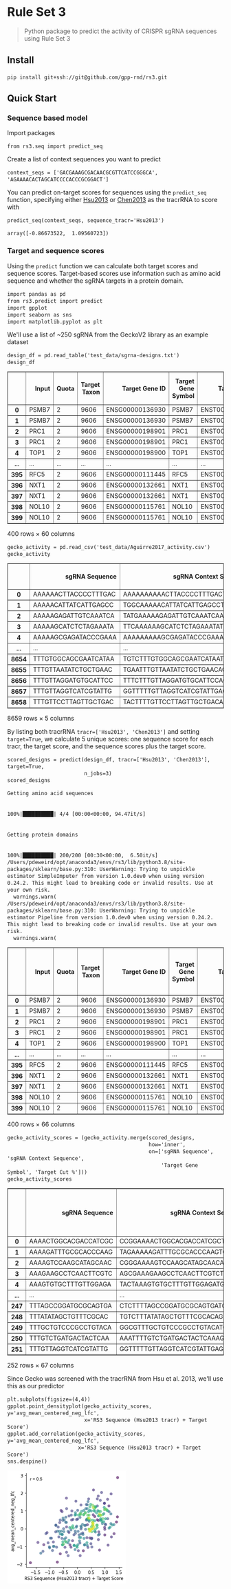 # Rule Set 3
> Python package to predict the activity of CRISPR sgRNA sequences using Rule Set 3


## Install

`pip install git+ssh://git@github.com/gpp-rnd/rs3.git`

## Quick Start

### Sequence based model

Import packages

```
from rs3.seq import predict_seq
```

Create a list of context sequences you want to predict

```
context_seqs = ['GACGAAAGCGACAACGCGTTCATCCGGGCA', 'AGAAAACACTAGCATCCCCACCCGCGGACT']
```

You can predict on-target scores for sequences using the `predict_seq` function, specifying either
[Hsu2013](https://www.nature.com/articles/nbt.2647) or
[Chen2013](https://www.sciencedirect.com/science/article/pii/S0092867413015316?via%3Dihub)
as the tracrRNA to score with

```
predict_seq(context_seqs, sequence_tracr='Hsu2013')
```




    array([-0.86673522,  1.09560723])



### Target and sequence scores

Using the `predict` function we can calculate both target scores and sequence scores. Target-based scores use
information such as amino acid sequence and whether the sgRNA targets in a protein domain.

```
import pandas as pd
from rs3.predict import predict
import gpplot
import seaborn as sns
import matplotlib.pyplot as plt
```

We'll use a list of ~250 sgRNA from the GeckoV2 library as an example dataset

```
design_df = pd.read_table('test_data/sgrna-designs.txt')
design_df
```




<div>
<style scoped>
    .dataframe tbody tr th:only-of-type {
        vertical-align: middle;
    }

    .dataframe tbody tr th {
        vertical-align: top;
    }

    .dataframe thead th {
        text-align: right;
    }
</style>
<table border="1" class="dataframe">
  <thead>
    <tr style="text-align: right;">
      <th></th>
      <th>Input</th>
      <th>Quota</th>
      <th>Target Taxon</th>
      <th>Target Gene ID</th>
      <th>Target Gene Symbol</th>
      <th>Target Transcript</th>
      <th>Target Reference Coords</th>
      <th>Target Alias</th>
      <th>CRISPR Mechanism</th>
      <th>Target Domain</th>
      <th>...</th>
      <th>On-Target Rank Weight</th>
      <th>Off-Target Rank Weight</th>
      <th>Combined Rank</th>
      <th>Preselected As</th>
      <th>Matching Active Arrayed Oligos</th>
      <th>Matching Arrayed Constructs</th>
      <th>Pools Containing Matching Construct</th>
      <th>Pick Order</th>
      <th>Picking Round</th>
      <th>Picking Notes</th>
    </tr>
  </thead>
  <tbody>
    <tr>
      <th>0</th>
      <td>PSMB7</td>
      <td>2</td>
      <td>9606</td>
      <td>ENSG00000136930</td>
      <td>PSMB7</td>
      <td>ENST00000259457.8</td>
      <td>NaN</td>
      <td>NaN</td>
      <td>CRISPRko</td>
      <td>CDS</td>
      <td>...</td>
      <td>1.0</td>
      <td>1.0</td>
      <td>7</td>
      <td>GCAGATACAAGAGCAACTGA</td>
      <td>NaN</td>
      <td>BRDN0004619103</td>
      <td>NaN</td>
      <td>1</td>
      <td>0</td>
      <td>Preselected</td>
    </tr>
    <tr>
      <th>1</th>
      <td>PSMB7</td>
      <td>2</td>
      <td>9606</td>
      <td>ENSG00000136930</td>
      <td>PSMB7</td>
      <td>ENST00000259457.8</td>
      <td>NaN</td>
      <td>NaN</td>
      <td>CRISPRko</td>
      <td>CDS</td>
      <td>...</td>
      <td>1.0</td>
      <td>1.0</td>
      <td>48</td>
      <td>AAAACTGGCACGACCATCGC</td>
      <td>NaN</td>
      <td>NaN</td>
      <td>NaN</td>
      <td>2</td>
      <td>0</td>
      <td>Preselected</td>
    </tr>
    <tr>
      <th>2</th>
      <td>PRC1</td>
      <td>2</td>
      <td>9606</td>
      <td>ENSG00000198901</td>
      <td>PRC1</td>
      <td>ENST00000394249.8</td>
      <td>NaN</td>
      <td>NaN</td>
      <td>CRISPRko</td>
      <td>CDS</td>
      <td>...</td>
      <td>1.0</td>
      <td>1.0</td>
      <td>7</td>
      <td>AAAAGATTTGCGCACCCAAG</td>
      <td>NaN</td>
      <td>NaN</td>
      <td>NaN</td>
      <td>1</td>
      <td>0</td>
      <td>Preselected</td>
    </tr>
    <tr>
      <th>3</th>
      <td>PRC1</td>
      <td>2</td>
      <td>9606</td>
      <td>ENSG00000198901</td>
      <td>PRC1</td>
      <td>ENST00000394249.8</td>
      <td>NaN</td>
      <td>NaN</td>
      <td>CRISPRko</td>
      <td>CDS</td>
      <td>...</td>
      <td>1.0</td>
      <td>1.0</td>
      <td>8</td>
      <td>CTTTGACCCAGACATAATGG</td>
      <td>NaN</td>
      <td>NaN</td>
      <td>NaN</td>
      <td>2</td>
      <td>0</td>
      <td>Preselected</td>
    </tr>
    <tr>
      <th>4</th>
      <td>TOP1</td>
      <td>2</td>
      <td>9606</td>
      <td>ENSG00000198900</td>
      <td>TOP1</td>
      <td>ENST00000361337.3</td>
      <td>NaN</td>
      <td>NaN</td>
      <td>CRISPRko</td>
      <td>CDS</td>
      <td>...</td>
      <td>1.0</td>
      <td>1.0</td>
      <td>1</td>
      <td>NaN</td>
      <td>NaN</td>
      <td>BRDN0001486452</td>
      <td>NaN</td>
      <td>2</td>
      <td>1</td>
      <td>NaN</td>
    </tr>
    <tr>
      <th>...</th>
      <td>...</td>
      <td>...</td>
      <td>...</td>
      <td>...</td>
      <td>...</td>
      <td>...</td>
      <td>...</td>
      <td>...</td>
      <td>...</td>
      <td>...</td>
      <td>...</td>
      <td>...</td>
      <td>...</td>
      <td>...</td>
      <td>...</td>
      <td>...</td>
      <td>...</td>
      <td>...</td>
      <td>...</td>
      <td>...</td>
      <td>...</td>
    </tr>
    <tr>
      <th>395</th>
      <td>RFC5</td>
      <td>2</td>
      <td>9606</td>
      <td>ENSG00000111445</td>
      <td>RFC5</td>
      <td>ENST00000454402.7</td>
      <td>NaN</td>
      <td>NaN</td>
      <td>CRISPRko</td>
      <td>CDS</td>
      <td>...</td>
      <td>1.0</td>
      <td>1.0</td>
      <td>23</td>
      <td>TTTATATAGCTGTTTCGCAC</td>
      <td>NaN</td>
      <td>NaN</td>
      <td>NaN</td>
      <td>1</td>
      <td>0</td>
      <td>Preselected</td>
    </tr>
    <tr>
      <th>396</th>
      <td>NXT1</td>
      <td>2</td>
      <td>9606</td>
      <td>ENSG00000132661</td>
      <td>NXT1</td>
      <td>ENST00000254998.3</td>
      <td>NaN</td>
      <td>NaN</td>
      <td>CRISPRko</td>
      <td>CDS</td>
      <td>...</td>
      <td>1.0</td>
      <td>1.0</td>
      <td>3</td>
      <td>NaN</td>
      <td>NaN</td>
      <td>BRDN0002419367</td>
      <td>NaN</td>
      <td>2</td>
      <td>1</td>
      <td>NaN</td>
    </tr>
    <tr>
      <th>397</th>
      <td>NXT1</td>
      <td>2</td>
      <td>9606</td>
      <td>ENSG00000132661</td>
      <td>NXT1</td>
      <td>ENST00000254998.3</td>
      <td>NaN</td>
      <td>NaN</td>
      <td>CRISPRko</td>
      <td>CDS</td>
      <td>...</td>
      <td>1.0</td>
      <td>1.0</td>
      <td>31</td>
      <td>TTTGCTGTCCCGCCTGTACA</td>
      <td>NaN</td>
      <td>NaN</td>
      <td>NaN</td>
      <td>1</td>
      <td>0</td>
      <td>Preselected</td>
    </tr>
    <tr>
      <th>398</th>
      <td>NOL10</td>
      <td>2</td>
      <td>9606</td>
      <td>ENSG00000115761</td>
      <td>NOL10</td>
      <td>ENST00000381685.10</td>
      <td>NaN</td>
      <td>NaN</td>
      <td>CRISPRko</td>
      <td>CDS</td>
      <td>...</td>
      <td>1.0</td>
      <td>1.0</td>
      <td>3</td>
      <td>NaN</td>
      <td>NaN</td>
      <td>NaN</td>
      <td>NaN</td>
      <td>2</td>
      <td>1</td>
      <td>NaN</td>
    </tr>
    <tr>
      <th>399</th>
      <td>NOL10</td>
      <td>2</td>
      <td>9606</td>
      <td>ENSG00000115761</td>
      <td>NOL10</td>
      <td>ENST00000381685.10</td>
      <td>NaN</td>
      <td>NaN</td>
      <td>CRISPRko</td>
      <td>CDS</td>
      <td>...</td>
      <td>1.0</td>
      <td>1.0</td>
      <td>14</td>
      <td>TTTGTCTGATGACTACTCAA</td>
      <td>NaN</td>
      <td>NaN</td>
      <td>NaN</td>
      <td>1</td>
      <td>0</td>
      <td>Preselected</td>
    </tr>
  </tbody>
</table>
<p>400 rows × 60 columns</p>
</div>



```
gecko_activity = pd.read_csv('test_data/Aguirre2017_activity.csv')
gecko_activity
```




<div>
<style scoped>
    .dataframe tbody tr th:only-of-type {
        vertical-align: middle;
    }

    .dataframe tbody tr th {
        vertical-align: top;
    }

    .dataframe thead th {
        text-align: right;
    }
</style>
<table border="1" class="dataframe">
  <thead>
    <tr style="text-align: right;">
      <th></th>
      <th>sgRNA Sequence</th>
      <th>sgRNA Context Sequence</th>
      <th>Target Gene Symbol</th>
      <th>Target Cut %</th>
      <th>avg_mean_centered_neg_lfc</th>
    </tr>
  </thead>
  <tbody>
    <tr>
      <th>0</th>
      <td>AAAAAACTTACCCCTTTGAC</td>
      <td>AAAAAAAAAACTTACCCCTTTGACTGGCCA</td>
      <td>CPSF6</td>
      <td>22.2</td>
      <td>-1.139819</td>
    </tr>
    <tr>
      <th>1</th>
      <td>AAAAACATTATCATTGAGCC</td>
      <td>TGGCAAAAACATTATCATTGAGCCTGGATT</td>
      <td>SKA3</td>
      <td>62.3</td>
      <td>-0.793055</td>
    </tr>
    <tr>
      <th>2</th>
      <td>AAAAAGAGATTGTCAAATCA</td>
      <td>TATGAAAAAGAGATTGTCAAATCAAGGTAG</td>
      <td>AQR</td>
      <td>3.8</td>
      <td>0.946453</td>
    </tr>
    <tr>
      <th>3</th>
      <td>AAAAAGCATCTCTAGAAATA</td>
      <td>TTCAAAAAAGCATCTCTAGAAATATGGTCC</td>
      <td>ZNHIT6</td>
      <td>61.7</td>
      <td>-0.429590</td>
    </tr>
    <tr>
      <th>4</th>
      <td>AAAAAGCGAGATACCCGAAA</td>
      <td>AAAAAAAAAGCGAGATACCCGAAAAGGCAG</td>
      <td>ABCF1</td>
      <td>9.4</td>
      <td>0.734196</td>
    </tr>
    <tr>
      <th>...</th>
      <td>...</td>
      <td>...</td>
      <td>...</td>
      <td>...</td>
      <td>...</td>
    </tr>
    <tr>
      <th>8654</th>
      <td>TTTGTGGCAGCGAATCATAA</td>
      <td>TGTCTTTGTGGCAGCGAATCATAATGGTTC</td>
      <td>UMPS</td>
      <td>43.8</td>
      <td>-0.927345</td>
    </tr>
    <tr>
      <th>8655</th>
      <td>TTTGTTAATATCTGCTGAAC</td>
      <td>TGAATTTGTTAATATCTGCTGAACAGGAGT</td>
      <td>GTF2A1</td>
      <td>40.3</td>
      <td>-0.382060</td>
    </tr>
    <tr>
      <th>8656</th>
      <td>TTTGTTAGGATGTGCATTCC</td>
      <td>TTTCTTTGTTAGGATGTGCATTCCAGGTAC</td>
      <td>NAT10</td>
      <td>16.4</td>
      <td>-0.927645</td>
    </tr>
    <tr>
      <th>8657</th>
      <td>TTTGTTAGGTCATCGTATTG</td>
      <td>GGTTTTTGTTAGGTCATCGTATTGAGGAAG</td>
      <td>RPL4</td>
      <td>33.5</td>
      <td>-1.425502</td>
    </tr>
    <tr>
      <th>8658</th>
      <td>TTTGTTCCTTAGTTGCTGAC</td>
      <td>TACTTTTGTTCCTTAGTTGCTGACAGGTCC</td>
      <td>MRPL47</td>
      <td>34.8</td>
      <td>-1.268444</td>
    </tr>
  </tbody>
</table>
<p>8659 rows × 5 columns</p>
</div>



By listing both tracrRNA `tracr=['Hsu2013', 'Chen2013']` and setting `target=True`, we calculate
5 unique scores: one sequence score for each tracr, the target score, and the sequence scores plus the target score.

```
scored_designs = predict(design_df, tracr=['Hsu2013', 'Chen2013'], target=True,
                         n_jobs=3)
scored_designs
```

    Getting amino acid sequences


    100%|██████████| 4/4 [00:00<00:00, 94.47it/s]


    Getting protein domains


    100%|██████████| 200/200 [00:30<00:00,  6.50it/s]
    /Users/pdeweird/opt/anaconda3/envs/rs3/lib/python3.8/site-packages/sklearn/base.py:310: UserWarning: Trying to unpickle estimator SimpleImputer from version 1.0.dev0 when using version 0.24.2. This might lead to breaking code or invalid results. Use at your own risk.
      warnings.warn(
    /Users/pdeweird/opt/anaconda3/envs/rs3/lib/python3.8/site-packages/sklearn/base.py:310: UserWarning: Trying to unpickle estimator Pipeline from version 1.0.dev0 when using version 0.24.2. This might lead to breaking code or invalid results. Use at your own risk.
      warnings.warn(





<div>
<style scoped>
    .dataframe tbody tr th:only-of-type {
        vertical-align: middle;
    }

    .dataframe tbody tr th {
        vertical-align: top;
    }

    .dataframe thead th {
        text-align: right;
    }
</style>
<table border="1" class="dataframe">
  <thead>
    <tr style="text-align: right;">
      <th></th>
      <th>Input</th>
      <th>Quota</th>
      <th>Target Taxon</th>
      <th>Target Gene ID</th>
      <th>Target Gene Symbol</th>
      <th>Target Transcript</th>
      <th>Target Reference Coords</th>
      <th>Target Alias</th>
      <th>CRISPR Mechanism</th>
      <th>Target Domain</th>
      <th>...</th>
      <th>Pools Containing Matching Construct</th>
      <th>Pick Order</th>
      <th>Picking Round</th>
      <th>Picking Notes</th>
      <th>RS3 Sequence Score (Hsu2013 tracr)</th>
      <th>RS3 Sequence Score (Chen2013 tracr)</th>
      <th>Transcript Base</th>
      <th>RS3 Target Score</th>
      <th>RS3 Sequence (Hsu2013 tracr) + Target Score</th>
      <th>RS3 Sequence (Chen2013 tracr) + Target Score</th>
    </tr>
  </thead>
  <tbody>
    <tr>
      <th>0</th>
      <td>PSMB7</td>
      <td>2</td>
      <td>9606</td>
      <td>ENSG00000136930</td>
      <td>PSMB7</td>
      <td>ENST00000259457.8</td>
      <td>NaN</td>
      <td>NaN</td>
      <td>CRISPRko</td>
      <td>CDS</td>
      <td>...</td>
      <td>NaN</td>
      <td>1</td>
      <td>0</td>
      <td>Preselected</td>
      <td>0.750904</td>
      <td>0.512534</td>
      <td>ENST00000259457</td>
      <td>0.273974</td>
      <td>1.024878</td>
      <td>0.786508</td>
    </tr>
    <tr>
      <th>1</th>
      <td>PSMB7</td>
      <td>2</td>
      <td>9606</td>
      <td>ENSG00000136930</td>
      <td>PSMB7</td>
      <td>ENST00000259457.8</td>
      <td>NaN</td>
      <td>NaN</td>
      <td>CRISPRko</td>
      <td>CDS</td>
      <td>...</td>
      <td>NaN</td>
      <td>2</td>
      <td>0</td>
      <td>Preselected</td>
      <td>-0.218514</td>
      <td>-0.095684</td>
      <td>ENST00000259457</td>
      <td>-0.010152</td>
      <td>-0.228667</td>
      <td>-0.105837</td>
    </tr>
    <tr>
      <th>2</th>
      <td>PRC1</td>
      <td>2</td>
      <td>9606</td>
      <td>ENSG00000198901</td>
      <td>PRC1</td>
      <td>ENST00000394249.8</td>
      <td>NaN</td>
      <td>NaN</td>
      <td>CRISPRko</td>
      <td>CDS</td>
      <td>...</td>
      <td>NaN</td>
      <td>1</td>
      <td>0</td>
      <td>Preselected</td>
      <td>-0.126708</td>
      <td>-0.307830</td>
      <td>ENST00000394249</td>
      <td>-0.018259</td>
      <td>-0.144967</td>
      <td>-0.326089</td>
    </tr>
    <tr>
      <th>3</th>
      <td>PRC1</td>
      <td>2</td>
      <td>9606</td>
      <td>ENSG00000198901</td>
      <td>PRC1</td>
      <td>ENST00000394249.8</td>
      <td>NaN</td>
      <td>NaN</td>
      <td>CRISPRko</td>
      <td>CDS</td>
      <td>...</td>
      <td>NaN</td>
      <td>2</td>
      <td>0</td>
      <td>Preselected</td>
      <td>0.690050</td>
      <td>0.390095</td>
      <td>ENST00000394249</td>
      <td>-0.089659</td>
      <td>0.600392</td>
      <td>0.300436</td>
    </tr>
    <tr>
      <th>4</th>
      <td>TOP1</td>
      <td>2</td>
      <td>9606</td>
      <td>ENSG00000198900</td>
      <td>TOP1</td>
      <td>ENST00000361337.3</td>
      <td>NaN</td>
      <td>NaN</td>
      <td>CRISPRko</td>
      <td>CDS</td>
      <td>...</td>
      <td>NaN</td>
      <td>2</td>
      <td>1</td>
      <td>NaN</td>
      <td>0.451508</td>
      <td>-0.169016</td>
      <td>ENST00000361337</td>
      <td>-0.018748</td>
      <td>0.432760</td>
      <td>-0.187764</td>
    </tr>
    <tr>
      <th>...</th>
      <td>...</td>
      <td>...</td>
      <td>...</td>
      <td>...</td>
      <td>...</td>
      <td>...</td>
      <td>...</td>
      <td>...</td>
      <td>...</td>
      <td>...</td>
      <td>...</td>
      <td>...</td>
      <td>...</td>
      <td>...</td>
      <td>...</td>
      <td>...</td>
      <td>...</td>
      <td>...</td>
      <td>...</td>
      <td>...</td>
      <td>...</td>
    </tr>
    <tr>
      <th>395</th>
      <td>RFC5</td>
      <td>2</td>
      <td>9606</td>
      <td>ENSG00000111445</td>
      <td>RFC5</td>
      <td>ENST00000454402.7</td>
      <td>NaN</td>
      <td>NaN</td>
      <td>CRISPRko</td>
      <td>CDS</td>
      <td>...</td>
      <td>NaN</td>
      <td>1</td>
      <td>0</td>
      <td>Preselected</td>
      <td>-0.220600</td>
      <td>-0.022154</td>
      <td>ENST00000454402</td>
      <td>0.102902</td>
      <td>-0.117698</td>
      <td>0.080747</td>
    </tr>
    <tr>
      <th>396</th>
      <td>NXT1</td>
      <td>2</td>
      <td>9606</td>
      <td>ENSG00000132661</td>
      <td>NXT1</td>
      <td>ENST00000254998.3</td>
      <td>NaN</td>
      <td>NaN</td>
      <td>CRISPRko</td>
      <td>CDS</td>
      <td>...</td>
      <td>NaN</td>
      <td>2</td>
      <td>1</td>
      <td>NaN</td>
      <td>0.621609</td>
      <td>0.539656</td>
      <td>ENST00000254998</td>
      <td>0.220856</td>
      <td>0.842465</td>
      <td>0.760513</td>
    </tr>
    <tr>
      <th>397</th>
      <td>NXT1</td>
      <td>2</td>
      <td>9606</td>
      <td>ENSG00000132661</td>
      <td>NXT1</td>
      <td>ENST00000254998.3</td>
      <td>NaN</td>
      <td>NaN</td>
      <td>CRISPRko</td>
      <td>CDS</td>
      <td>...</td>
      <td>NaN</td>
      <td>1</td>
      <td>0</td>
      <td>Preselected</td>
      <td>0.119830</td>
      <td>0.012744</td>
      <td>ENST00000254998</td>
      <td>0.146767</td>
      <td>0.266597</td>
      <td>0.159511</td>
    </tr>
    <tr>
      <th>398</th>
      <td>NOL10</td>
      <td>2</td>
      <td>9606</td>
      <td>ENSG00000115761</td>
      <td>NOL10</td>
      <td>ENST00000381685.10</td>
      <td>NaN</td>
      <td>NaN</td>
      <td>CRISPRko</td>
      <td>CDS</td>
      <td>...</td>
      <td>NaN</td>
      <td>2</td>
      <td>1</td>
      <td>NaN</td>
      <td>0.798633</td>
      <td>0.646323</td>
      <td>ENST00000381685</td>
      <td>-0.039771</td>
      <td>0.758861</td>
      <td>0.606552</td>
    </tr>
    <tr>
      <th>399</th>
      <td>NOL10</td>
      <td>2</td>
      <td>9606</td>
      <td>ENSG00000115761</td>
      <td>NOL10</td>
      <td>ENST00000381685.10</td>
      <td>NaN</td>
      <td>NaN</td>
      <td>CRISPRko</td>
      <td>CDS</td>
      <td>...</td>
      <td>NaN</td>
      <td>1</td>
      <td>0</td>
      <td>Preselected</td>
      <td>0.283254</td>
      <td>0.264148</td>
      <td>ENST00000381685</td>
      <td>0.015462</td>
      <td>0.298716</td>
      <td>0.279611</td>
    </tr>
  </tbody>
</table>
<p>400 rows × 66 columns</p>
</div>



```
gecko_activity_scores = (gecko_activity.merge(scored_designs,
                                              how='inner',
                                              on=['sgRNA Sequence', 'sgRNA Context Sequence',
                                                  'Target Gene Symbol', 'Target Cut %']))
gecko_activity_scores
```




<div>
<style scoped>
    .dataframe tbody tr th:only-of-type {
        vertical-align: middle;
    }

    .dataframe tbody tr th {
        vertical-align: top;
    }

    .dataframe thead th {
        text-align: right;
    }
</style>
<table border="1" class="dataframe">
  <thead>
    <tr style="text-align: right;">
      <th></th>
      <th>sgRNA Sequence</th>
      <th>sgRNA Context Sequence</th>
      <th>Target Gene Symbol</th>
      <th>Target Cut %</th>
      <th>avg_mean_centered_neg_lfc</th>
      <th>Input</th>
      <th>Quota</th>
      <th>Target Taxon</th>
      <th>Target Gene ID</th>
      <th>Target Transcript</th>
      <th>...</th>
      <th>Pools Containing Matching Construct</th>
      <th>Pick Order</th>
      <th>Picking Round</th>
      <th>Picking Notes</th>
      <th>RS3 Sequence Score (Hsu2013 tracr)</th>
      <th>RS3 Sequence Score (Chen2013 tracr)</th>
      <th>Transcript Base</th>
      <th>RS3 Target Score</th>
      <th>RS3 Sequence (Hsu2013 tracr) + Target Score</th>
      <th>RS3 Sequence (Chen2013 tracr) + Target Score</th>
    </tr>
  </thead>
  <tbody>
    <tr>
      <th>0</th>
      <td>AAAACTGGCACGACCATCGC</td>
      <td>CCGGAAAACTGGCACGACCATCGCTGGGGT</td>
      <td>PSMB7</td>
      <td>16.4</td>
      <td>-1.052943</td>
      <td>PSMB7</td>
      <td>2</td>
      <td>9606</td>
      <td>ENSG00000136930</td>
      <td>ENST00000259457.8</td>
      <td>...</td>
      <td>NaN</td>
      <td>2</td>
      <td>0</td>
      <td>Preselected</td>
      <td>-0.218514</td>
      <td>-0.095684</td>
      <td>ENST00000259457</td>
      <td>-0.010152</td>
      <td>-0.228667</td>
      <td>-0.105837</td>
    </tr>
    <tr>
      <th>1</th>
      <td>AAAAGATTTGCGCACCCAAG</td>
      <td>TAGAAAAAGATTTGCGCACCCAAGTGGAAT</td>
      <td>PRC1</td>
      <td>17.0</td>
      <td>0.028674</td>
      <td>PRC1</td>
      <td>2</td>
      <td>9606</td>
      <td>ENSG00000198901</td>
      <td>ENST00000394249.8</td>
      <td>...</td>
      <td>NaN</td>
      <td>1</td>
      <td>0</td>
      <td>Preselected</td>
      <td>-0.126708</td>
      <td>-0.307830</td>
      <td>ENST00000394249</td>
      <td>-0.018259</td>
      <td>-0.144967</td>
      <td>-0.326089</td>
    </tr>
    <tr>
      <th>2</th>
      <td>AAAAGTCCAAGCATAGCAAC</td>
      <td>CGGGAAAAGTCCAAGCATAGCAACAGGTAA</td>
      <td>TOP1</td>
      <td>6.5</td>
      <td>0.195309</td>
      <td>TOP1</td>
      <td>2</td>
      <td>9606</td>
      <td>ENSG00000198900</td>
      <td>ENST00000361337.3</td>
      <td>...</td>
      <td>NaN</td>
      <td>1</td>
      <td>0</td>
      <td>Preselected</td>
      <td>-0.356580</td>
      <td>-0.082514</td>
      <td>ENST00000361337</td>
      <td>-0.418276</td>
      <td>-0.774856</td>
      <td>-0.500790</td>
    </tr>
    <tr>
      <th>3</th>
      <td>AAAGAAGCCTCAACTTCGTC</td>
      <td>AGCGAAAGAAGCCTCAACTTCGTCTGGAGA</td>
      <td>CENPW</td>
      <td>37.5</td>
      <td>-1.338209</td>
      <td>CENPW</td>
      <td>2</td>
      <td>9606</td>
      <td>ENSG00000203760</td>
      <td>ENST00000368328.5</td>
      <td>...</td>
      <td>NaN</td>
      <td>2</td>
      <td>0</td>
      <td>Preselected</td>
      <td>-0.663540</td>
      <td>-0.303324</td>
      <td>ENST00000368328</td>
      <td>0.274739</td>
      <td>-0.388801</td>
      <td>-0.028585</td>
    </tr>
    <tr>
      <th>4</th>
      <td>AAAGTGTGCTTTGTTGGAGA</td>
      <td>TACTAAAGTGTGCTTTGTTGGAGATGGCTT</td>
      <td>NSA2</td>
      <td>60.0</td>
      <td>-0.175219</td>
      <td>NSA2</td>
      <td>2</td>
      <td>9606</td>
      <td>ENSG00000164346</td>
      <td>ENST00000610426.5</td>
      <td>...</td>
      <td>NaN</td>
      <td>2</td>
      <td>0</td>
      <td>Preselected</td>
      <td>-0.413636</td>
      <td>-0.585179</td>
      <td>ENST00000610426</td>
      <td>-0.072158</td>
      <td>-0.485794</td>
      <td>-0.657337</td>
    </tr>
    <tr>
      <th>...</th>
      <td>...</td>
      <td>...</td>
      <td>...</td>
      <td>...</td>
      <td>...</td>
      <td>...</td>
      <td>...</td>
      <td>...</td>
      <td>...</td>
      <td>...</td>
      <td>...</td>
      <td>...</td>
      <td>...</td>
      <td>...</td>
      <td>...</td>
      <td>...</td>
      <td>...</td>
      <td>...</td>
      <td>...</td>
      <td>...</td>
      <td>...</td>
    </tr>
    <tr>
      <th>247</th>
      <td>TTTAGCCGGATGCGCAGTGA</td>
      <td>CTCTTTTAGCCGGATGCGCAGTGATGGTTT</td>
      <td>NKAPD1</td>
      <td>20.6</td>
      <td>0.627322</td>
      <td>NKAPD1</td>
      <td>2</td>
      <td>9606</td>
      <td>ENSG00000150776</td>
      <td>ENST00000393047.8</td>
      <td>...</td>
      <td>CP1718</td>
      <td>1</td>
      <td>0</td>
      <td>Preselected</td>
      <td>0.298329</td>
      <td>0.274344</td>
      <td>ENST00000393047</td>
      <td>-0.201158</td>
      <td>0.097171</td>
      <td>0.073187</td>
    </tr>
    <tr>
      <th>248</th>
      <td>TTTATATAGCTGTTTCGCAC</td>
      <td>TGTCTTTATATAGCTGTTTCGCACAGGCTA</td>
      <td>RFC5</td>
      <td>21.5</td>
      <td>-0.957190</td>
      <td>RFC5</td>
      <td>2</td>
      <td>9606</td>
      <td>ENSG00000111445</td>
      <td>ENST00000454402.7</td>
      <td>...</td>
      <td>NaN</td>
      <td>1</td>
      <td>0</td>
      <td>Preselected</td>
      <td>-0.220600</td>
      <td>-0.022154</td>
      <td>ENST00000454402</td>
      <td>0.102902</td>
      <td>-0.117698</td>
      <td>0.080747</td>
    </tr>
    <tr>
      <th>249</th>
      <td>TTTGCTGTCCCGCCTGTACA</td>
      <td>GGCGTTTGCTGTCCCGCCTGTACATGGGCA</td>
      <td>NXT1</td>
      <td>27.2</td>
      <td>0.176827</td>
      <td>NXT1</td>
      <td>2</td>
      <td>9606</td>
      <td>ENSG00000132661</td>
      <td>ENST00000254998.3</td>
      <td>...</td>
      <td>NaN</td>
      <td>1</td>
      <td>0</td>
      <td>Preselected</td>
      <td>0.119830</td>
      <td>0.012744</td>
      <td>ENST00000254998</td>
      <td>0.146767</td>
      <td>0.266597</td>
      <td>0.159511</td>
    </tr>
    <tr>
      <th>250</th>
      <td>TTTGTCTGATGACTACTCAA</td>
      <td>AAATTTTGTCTGATGACTACTCAAAGGTAT</td>
      <td>NOL10</td>
      <td>15.6</td>
      <td>-0.043965</td>
      <td>NOL10</td>
      <td>2</td>
      <td>9606</td>
      <td>ENSG00000115761</td>
      <td>ENST00000381685.10</td>
      <td>...</td>
      <td>NaN</td>
      <td>1</td>
      <td>0</td>
      <td>Preselected</td>
      <td>0.283254</td>
      <td>0.264148</td>
      <td>ENST00000381685</td>
      <td>0.015462</td>
      <td>0.298716</td>
      <td>0.279611</td>
    </tr>
    <tr>
      <th>251</th>
      <td>TTTGTTAGGTCATCGTATTG</td>
      <td>GGTTTTTGTTAGGTCATCGTATTGAGGAAG</td>
      <td>RPL4</td>
      <td>33.5</td>
      <td>-1.425502</td>
      <td>RPL4</td>
      <td>2</td>
      <td>9606</td>
      <td>ENSG00000174444</td>
      <td>ENST00000307961.11</td>
      <td>...</td>
      <td>CP1718</td>
      <td>2</td>
      <td>1</td>
      <td>NaN</td>
      <td>-0.636302</td>
      <td>-0.575100</td>
      <td>ENST00000307961</td>
      <td>0.021391</td>
      <td>-0.614912</td>
      <td>-0.553709</td>
    </tr>
  </tbody>
</table>
<p>252 rows × 67 columns</p>
</div>



Since Gecko was screened with the tracrRNA from Hsu et al. 2013, we'll use this as our predictor

```
plt.subplots(figsize=(4,4))
gpplot.point_densityplot(gecko_activity_scores, y='avg_mean_centered_neg_lfc',
                         x='RS3 Sequence (Hsu2013 tracr) + Target Score')
gpplot.add_correlation(gecko_activity_scores, y='avg_mean_centered_neg_lfc',
                       x='RS3 Sequence (Hsu2013 tracr) + Target Score')
sns.despine()
```


![png](docs/images/output_18_0.png)

